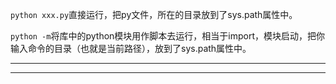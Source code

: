 
`python xxx.py`直接运行，把py文件，所在的目录放到了sys.path属性中。

`python -m`将库中的python模块用作脚本去运行，相当于import，模块启动，把你输入命令的目录（也就是当前路径），放到了sys.path属性中。

---









---

